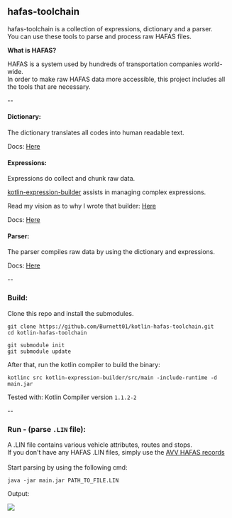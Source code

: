 ## hafas-toolchain

hafas-toolchain is a collection of expressions, dictionary and a parser. <br />
You can use these tools to parse and process raw HAFAS files.

**What is HAFAS?**

HAFAS is a system used by hundreds of transportation companies world-wide.<br>
In order to make raw HAFAS data more accessible,
this project includes all the tools that are necessary.

--

#### Dictionary:

The dictionary translates all codes into human readable text.

Docs: [Here](../master/docs/research/dictionary.md)

#### Expressions:

Expressions do collect and chunk raw data.

[kotlin-expression-builder](https://github.com/Burnett01/kotlin-expression-builder) assists in managing complex expressions.

Read my vision as to why I wrote that builder: [Here](https://burnett01.blogspot.de/2017/06/developers-should-ease-code-readability.html)

Docs: [Here](../master/docs/research/expressions.md)

#### Parser:

The parser compiles raw data by using the dictionary and expressions.

Docs: [Here](../master/docs/research/parser.md)

--

### Build:

Clone this repo and install the submodules.

```
git clone https://github.com/Burnett01/kotlin-hafas-toolchain.git
cd kotlin-hafas-toolchain

git submodule init
git submodule update
```

After that, run the kotlin compiler to build the binary:

```
kotlinc src kotlin-expression-builder/src/main -include-runtime -d main.jar
```

Tested with: Kotlin Compiler version ``1.1.2-2``

--

### Run - (parse ``.LIN`` file):

A .LIN file contains various vehicle attributes, routes and stops.<br>
If you don't have any HAFAS .LIN files, simply use the [AVV HAFAS records](../master/docs/research/HAFAS%20records.md)<br><br>
Start parsing by using the following cmd:

```
java -jar main.jar PATH_TO_FILE.LIN
```

Output:

<img src="http://i.imgur.com/lL6NwGO.png" />
